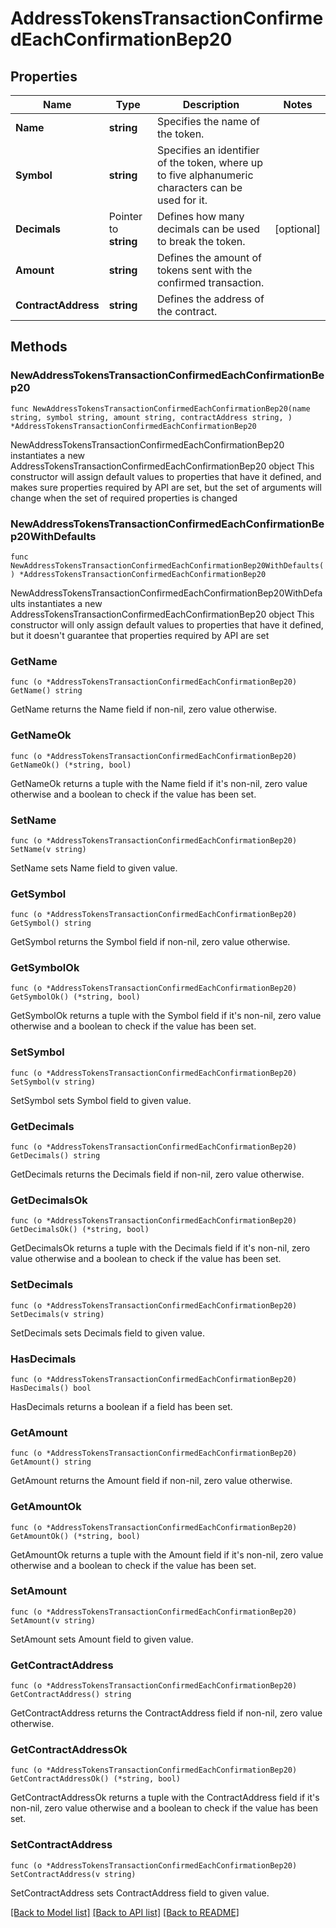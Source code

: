 # AddressTokensTransactionConfirmedEachConfirmationBep20

## Properties

Name | Type | Description | Notes
------------ | ------------- | ------------- | -------------
**Name** | **string** | Specifies the name of the token. | 
**Symbol** | **string** | Specifies an identifier of the token, where up to five alphanumeric characters can be used for it. | 
**Decimals** | Pointer to **string** | Defines how many decimals can be used to break the token. | [optional] 
**Amount** | **string** | Defines the amount of tokens sent with the confirmed transaction. | 
**ContractAddress** | **string** | Defines the address of the contract. | 

## Methods

### NewAddressTokensTransactionConfirmedEachConfirmationBep20

`func NewAddressTokensTransactionConfirmedEachConfirmationBep20(name string, symbol string, amount string, contractAddress string, ) *AddressTokensTransactionConfirmedEachConfirmationBep20`

NewAddressTokensTransactionConfirmedEachConfirmationBep20 instantiates a new AddressTokensTransactionConfirmedEachConfirmationBep20 object
This constructor will assign default values to properties that have it defined,
and makes sure properties required by API are set, but the set of arguments
will change when the set of required properties is changed

### NewAddressTokensTransactionConfirmedEachConfirmationBep20WithDefaults

`func NewAddressTokensTransactionConfirmedEachConfirmationBep20WithDefaults() *AddressTokensTransactionConfirmedEachConfirmationBep20`

NewAddressTokensTransactionConfirmedEachConfirmationBep20WithDefaults instantiates a new AddressTokensTransactionConfirmedEachConfirmationBep20 object
This constructor will only assign default values to properties that have it defined,
but it doesn't guarantee that properties required by API are set

### GetName

`func (o *AddressTokensTransactionConfirmedEachConfirmationBep20) GetName() string`

GetName returns the Name field if non-nil, zero value otherwise.

### GetNameOk

`func (o *AddressTokensTransactionConfirmedEachConfirmationBep20) GetNameOk() (*string, bool)`

GetNameOk returns a tuple with the Name field if it's non-nil, zero value otherwise
and a boolean to check if the value has been set.

### SetName

`func (o *AddressTokensTransactionConfirmedEachConfirmationBep20) SetName(v string)`

SetName sets Name field to given value.


### GetSymbol

`func (o *AddressTokensTransactionConfirmedEachConfirmationBep20) GetSymbol() string`

GetSymbol returns the Symbol field if non-nil, zero value otherwise.

### GetSymbolOk

`func (o *AddressTokensTransactionConfirmedEachConfirmationBep20) GetSymbolOk() (*string, bool)`

GetSymbolOk returns a tuple with the Symbol field if it's non-nil, zero value otherwise
and a boolean to check if the value has been set.

### SetSymbol

`func (o *AddressTokensTransactionConfirmedEachConfirmationBep20) SetSymbol(v string)`

SetSymbol sets Symbol field to given value.


### GetDecimals

`func (o *AddressTokensTransactionConfirmedEachConfirmationBep20) GetDecimals() string`

GetDecimals returns the Decimals field if non-nil, zero value otherwise.

### GetDecimalsOk

`func (o *AddressTokensTransactionConfirmedEachConfirmationBep20) GetDecimalsOk() (*string, bool)`

GetDecimalsOk returns a tuple with the Decimals field if it's non-nil, zero value otherwise
and a boolean to check if the value has been set.

### SetDecimals

`func (o *AddressTokensTransactionConfirmedEachConfirmationBep20) SetDecimals(v string)`

SetDecimals sets Decimals field to given value.

### HasDecimals

`func (o *AddressTokensTransactionConfirmedEachConfirmationBep20) HasDecimals() bool`

HasDecimals returns a boolean if a field has been set.

### GetAmount

`func (o *AddressTokensTransactionConfirmedEachConfirmationBep20) GetAmount() string`

GetAmount returns the Amount field if non-nil, zero value otherwise.

### GetAmountOk

`func (o *AddressTokensTransactionConfirmedEachConfirmationBep20) GetAmountOk() (*string, bool)`

GetAmountOk returns a tuple with the Amount field if it's non-nil, zero value otherwise
and a boolean to check if the value has been set.

### SetAmount

`func (o *AddressTokensTransactionConfirmedEachConfirmationBep20) SetAmount(v string)`

SetAmount sets Amount field to given value.


### GetContractAddress

`func (o *AddressTokensTransactionConfirmedEachConfirmationBep20) GetContractAddress() string`

GetContractAddress returns the ContractAddress field if non-nil, zero value otherwise.

### GetContractAddressOk

`func (o *AddressTokensTransactionConfirmedEachConfirmationBep20) GetContractAddressOk() (*string, bool)`

GetContractAddressOk returns a tuple with the ContractAddress field if it's non-nil, zero value otherwise
and a boolean to check if the value has been set.

### SetContractAddress

`func (o *AddressTokensTransactionConfirmedEachConfirmationBep20) SetContractAddress(v string)`

SetContractAddress sets ContractAddress field to given value.



[[Back to Model list]](../README.md#documentation-for-models) [[Back to API list]](../README.md#documentation-for-api-endpoints) [[Back to README]](../README.md)


